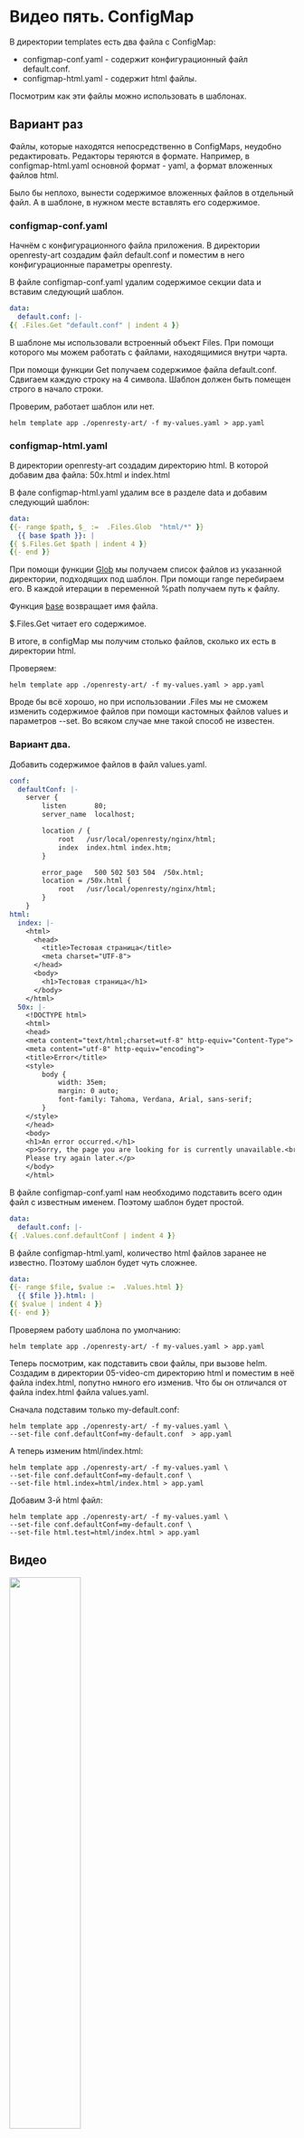 # Видео пять. ConfigMap

В директории templates есть два файла с ConfigMap:
* configmap-conf.yaml - содержит конфигурационный файл default.conf.
* configmap-html.yaml - содержит html файлы.

Посмотрим как эти файлы можно использовать в шаблонах.

## Вариант раз

Файлы, которые находятся непосредственно в ConfigMaps, неудобно редактировать.
Редакторы теряются в формате. Например, в configmap-html.yaml основной
формат - yaml, а формат вложенных файлов html.

Было бы неплохо, вынести содержимое вложенных файлов в отдельный файл.
А в шаблоне, в нужном месте вставлять его содержимое.

### configmap-conf.yaml

Начнём с конфигурационного файла приложения. В директории openresty-art
создадим файл default.conf и поместим в него конфигурационные параметры
openresty.

В файле configmap-conf.yaml удалим содержимое секции data и 
вставим следующий шаблон.

```yaml
data:
  default.conf: |-
{{ .Files.Get "default.conf" | indent 4 }}
```

В шаблоне мы использовали встроенный объект Files. При помощи которого
мы можем работать с файлами, находящимися внутри чарта.

При помощи функции Get получаем содержимое файла default.conf. Сдвигаем
каждую строку на 4 символа. Шаблон должен быть помещен строго в начало
строки.

Проверим, работает шаблон или нет.

    helm template app ./openresty-art/ -f my-values.yaml > app.yaml

### configmap-html.yaml

В директории openresty-art создадим директорию html. В которой добавим
два файла: 50x.html и index.html

В фале configmap-html.yaml удалим все в разделе data и добавим следующий
шаблон:

```yaml
data:
{{- range $path, $_ :=  .Files.Glob  "html/*" }}
  {{ base $path }}: |
{{ $.Files.Get $path | indent 4 }}
{{- end }}
```

При помощи функции [Glob](https://pkg.go.dev/github.com/gobwas/glob) 
мы получаем список файлов из указанной директории, подходящих под шаблон.
При помощи range перебираем его. В каждой итерации в переменной %path получаем 
путь к файлу.

Функция [base](https://pkg.go.dev/path#example-Base) возвращает имя файла.

$.Files.Get читает его содержимое.

В итоге, в configMap мы получим столько файлов, сколько их есть в директории
html.

Проверяем:

    helm template app ./openresty-art/ -f my-values.yaml > app.yaml

Вроде бы всё хорошо, но при использовании .Files мы не сможем изменить 
содержимое файлов при помощи кастомных файлов values и параметров --set.
Во всяком случае мне такой способ не известен.

### Вариант два.

Добавить содержимое файлов в файл values.yaml.

```yaml
conf:
  defaultConf: |-
    server {
        listen       80;
        server_name  localhost;

        location / {
            root   /usr/local/openresty/nginx/html;
            index  index.html index.htm;
        }

        error_page   500 502 503 504  /50x.html;
        location = /50x.html {
            root   /usr/local/openresty/nginx/html;
        }
    }
html:
  index: |-
    <html>
      <head>
        <title>Тестовая страница</title>
        <meta charset="UTF-8">
      </head>
      <body>
        <h1>Тестовая страница</h1>
      </body>
    </html>
  50x: |-
    <!DOCTYPE html>
    <html>
    <head>
    <meta content="text/html;charset=utf-8" http-equiv="Content-Type">
    <meta content="utf-8" http-equiv="encoding">
    <title>Error</title>
    <style>
        body {
            width: 35em;
            margin: 0 auto;
            font-family: Tahoma, Verdana, Arial, sans-serif;
        }
    </style>
    </head>
    <body>
    <h1>An error occurred.</h1>
    <p>Sorry, the page you are looking for is currently unavailable.<br/>
    Please try again later.</p>
    </body>
    </html>
```

В файле configmap-conf.yaml нам необходимо подставить всего один файл с
известным именем. Поэтому шаблон будет простой.

```yaml
data:
  default.conf: |-
{{ .Values.conf.defaultConf | indent 4 }}
```

В файле configmap-html.yaml, количество html файлов заранее не известно.
Поэтому шаблон будет чуть сложнее.

```yaml
data:
{{- range $file, $value :=  .Values.html }}
  {{ $file }}.html: |
{{ $value | indent 4 }}
{{- end }}
```

Проверяем работу шаблона по умолчанию:

    helm template app ./openresty-art/ -f my-values.yaml > app.yaml

Теперь посмотрим, как подставить свои файлы, при вызове helm.
Создадим в директории 05-video-cm директорию html и поместим в неё
файла index.html, попутно нмного его изменив. Что бы он отличался
от файла index.html файла values.yaml.

Сначала подставим только my-default.conf:

    helm template app ./openresty-art/ -f my-values.yaml \
    --set-file conf.defaultConf=my-default.conf  > app.yaml

А теперь изменим html/index.html:

    helm template app ./openresty-art/ -f my-values.yaml \
    --set-file conf.defaultConf=my-default.conf \
    --set-file html.index=html/index.html > app.yaml

Добавим 3-й html файл:

    helm template app ./openresty-art/ -f my-values.yaml \
    --set-file conf.defaultConf=my-default.conf \
    --set-file html.test=html/index.html > app.yaml

## Видео

[<img src="https://img.youtube.com/vi/rb_qifNyDdA/maxresdefault.jpg" width="50%">](https://youtu.be/rb_qifNyDdA)
